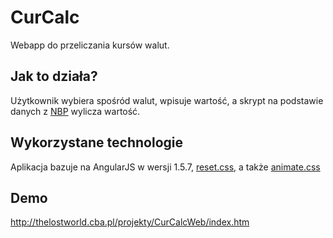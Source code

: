 # CurCalc
Webapp do przeliczania kursów walut.
## Jak to działa?
Użytkownik wybiera spośród walut, wpisuje wartość, a skrypt na podstawie danych
z [NBP](http://api.nbp.pl) wylicza wartość.
## Wykorzystane technologie
Aplikacja bazuje na AngularJS w wersji 1.5.7, [reset.css](http://meyerweb.com/eric/tools/css/reset/),
a także [animate.css](https://github.com/daneden/animate.css)
## Demo
http://thelostworld.cba.pl/projekty/CurCalcWeb/index.htm
